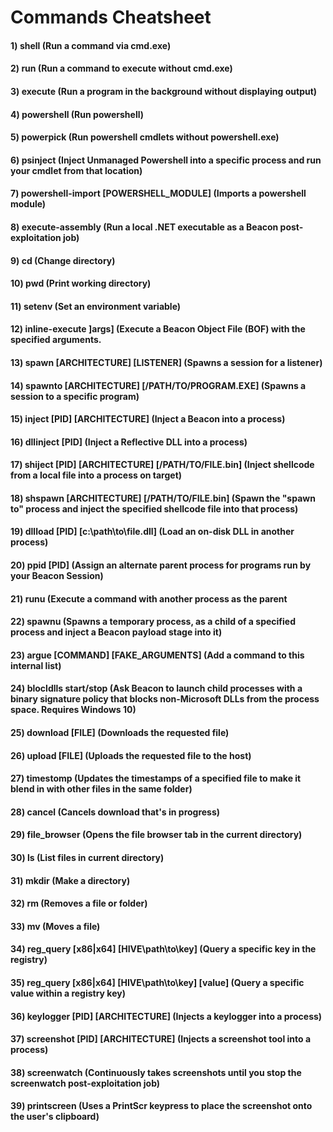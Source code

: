 # Commands Cheatsheet

#### 1) shell (Run a command via cmd.exe)

#### 2) run (Run a command to execute without cmd.exe)

#### 3) execute (Run a program in the background without displaying output)

#### 4) powershell (Run powershell)

#### 5) powerpick (Run powershell cmdlets without powershell.exe)

#### 6) psinject (Inject Unmanaged Powershell into a specific process and run your cmdlet from that location)

#### 7) powershell-import [POWERSHELL_MODULE] (Imports a powershell module)

#### 8) execute-assembly (Run a local .NET executable as a Beacon post-exploitation job)

#### 9) cd (Change directory)

#### 10) pwd (Print working directory)

#### 11) setenv (Set an environment variable)

#### 12) inline-execute ]args] (Execute a Beacon Object File (BOF) with the specified arguments.

#### 13) spawn [ARCHITECTURE] [LISTENER] (Spawns a session for a listener) 

#### 14) spawnto [ARCHITECTURE] [/PATH/TO/PROGRAM.EXE] (Spawns a session to a specific program)

#### 15) inject [PID] [ARCHITECTURE] (Inject a Beacon into a process)

#### 16) dllinject [PID] (Inject a Reflective DLL into a process)

#### 17) shiject [PID] [ARCHITECTURE] [/PATH/TO/FILE.bin] (Inject shellcode from a local file into a process on target)

#### 18) shspawn [ARCHITECTURE] [/PATH/TO/FILE.bin] (Spawn the "spawn to" process and inject the specified shellcode file into that process)

#### 19) dllload [PID] [c:\path\to\file.dll] (Load an on-disk DLL in another process)

#### 20) ppid [PID] (Assign an alternate parent process for programs run by your Beacon Session)

#### 21) runu (Execute a command with another process as the parent

#### 22) spawnu (Spawns a temporary process, as a child of a specified process and inject a Beacon payload stage into it)

#### 23) argue [COMMAND] [FAKE_ARGUMENTS] (Add a command to this internal list)

#### 24) blocldlls start/stop (Ask Beacon to launch child processes with a binary signature policy that blocks non-Microsoft DLLs from the process space. Requires Windows 10)

#### 25) download [FILE] (Downloads the requested file)

#### 26) upload [FILE] (Uploads the requested file to the host)

#### 27) timestomp (Updates the timestamps of a specified file to make it blend in with other files in the same folder)

#### 28) cancel (Cancels download that's in progress)

#### 29) file_browser (Opens the file browser tab in the current directory)

#### 30) ls (List files in current directory)

#### 31) mkdir (Make a directory)

#### 32) rm (Removes a file or folder)

#### 33) mv (Moves a file)

#### 34) reg_query [x86|x64] [HIVE\path\to\key] (Query a specific key in the registry)

#### 35) reg_query [x86|x64] [HIVE\path\to\key] [value] (Query a specific value within a registry key)

#### 36) keylogger [PID] [ARCHITECTURE] (Injects a keylogger into a process)

#### 37) screenshot [PID] [ARCHITECTURE] (Injects a screenshot tool into a process)

#### 38) screenwatch (Continuously takes screenshots until you stop the screenwatch post-exploitation job)

#### 39) printscreen (Uses a PrintScr keypress to place the screenshot onto the user's clipboard)


